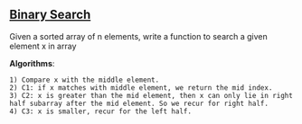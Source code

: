 ## [Binary Search](http://www.geeksforgeeks.org/binary-search/)

Given a sorted array of n elements, write a function to search a given element x in array

**Algorithms**:
```
1) Compare x with the middle element.
2) C1: if x matches with middle element, we return the mid index.
3) C2: x is greater than the mid element, then x can only lie in right half subarray after the mid element. So we recur for right half.
4) C3: x is smaller, recur for the left half.
```
